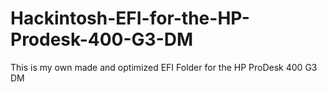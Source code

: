 # Hackintosh-EFI-for-the-HP-Prodesk-400-G3-DM
This is my own made and optimized EFI Folder for the HP ProDesk 400 G3 DM

